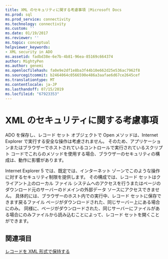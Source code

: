 ```yaml
---
title: XML のセキュリティに関する考慮事項 |Microsoft Docs
ms.prod: sql
ms.prod_service: connectivity
ms.technology: connectivity
ms.custom: ''
ms.date: 01/19/2017
ms.reviewer: ''
ms.topic: conceptual
helpviewer_keywords:
- XML security in ADO
ms.assetid: fadbd38e-6e7b-4b81-96ea-85169c664374
author: MightyPen
ms.author: genemi
ms.openlocfilehash: fa0e9e2df1e8ba3f44b10e662d25e536ac7962f8
ms.sourcegitcommit: b2464064c0566590e486a3aafae6d67ce2645cef
ms.translationtype: MT
ms.contentlocale: ja-JP
ms.lasthandoff: 07/15/2019
ms.locfileid: "67923353"
---
```

# <a name="xml-security-considerations"></a>XML のセキュリティに関する考慮事項
ADO を保存し、レコード セット オブジェクトで Open メソッドは、Internet Explorer で実行する安全な操作は考慮されません。 そのため、アプリケーションまたはブラウザーでホストされているコントロールで実行されているスクリプト コードでこれらのメソッドを使用する場合、ブラウザーのセキュリティの構成は、動作に影響があります。  
  
 Internet Explorer 5 では、既定では、インターネット ゾーンでこのような操作に対するセキュリティ制限を提供します。 その構成では、レコード セットはクライアント上のローカル ファイル システムへのアクセスを行うまたはページのダウンロード元のサーバーのドメインの外部データ ソースにアクセスできません。 具体的には、ブラウザーのホスト内での実行中、レコード セットに保存できます戻るファイル ページがダウンロードされた、同じサーバー上にある場合にのみ。 同様に、ページがダウンロードされた、同じサーバーにファイルがある場合にのみファイルから読み込むことによって、レコード セットを開くことができます。  
  
## <a name="see-also"></a>関連項目  
 [レコードを XML 形式で保持する](../../../ado/guide/data/persisting-records-in-xml-format.md)
